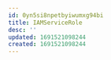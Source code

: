 ```yaml
---
id: 0yn5si8npetbyiwumxg94bi
title: IAMServiceRole
desc: ''
updated: 1691521098244
created: 1691521098244
---
```

